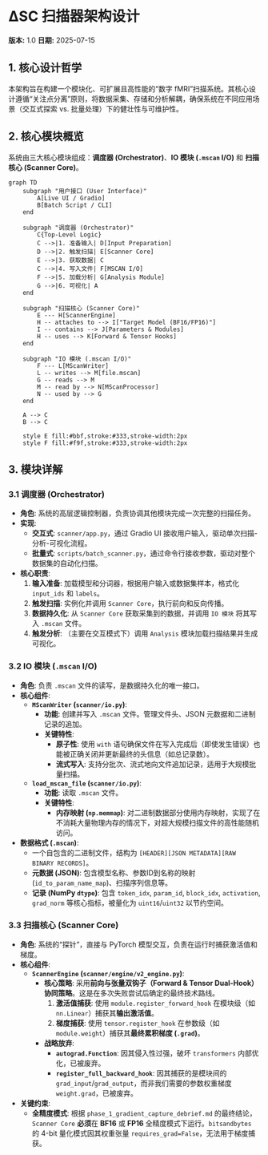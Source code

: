 # ΔSC 扫描器架构设计

**版本:** 1.0
**日期:** 2025-07-15

## 1. 核心设计哲学

本架构旨在构建一个模块化、可扩展且高性能的“数字 fMRI”扫描系统。其核心设计遵循“关注点分离”原则，将数据采集、存储和分析解耦，确保系统在不同应用场景（交互式探索 vs. 批量处理）下的健壮性与可维护性。

## 2. 核心模块概览

系统由三大核心模块组成：**调度器 (Orchestrator)**、**IO 模块 (`.mscan` I/O)** 和 **扫描核心 (Scanner Core)**。

```mermaid
graph TD
    subgraph "用户接口 (User Interface)"
        A[Live UI / Gradio]
        B[Batch Script / CLI]
    end

    subgraph "调度器 (Orchestrator)"
        C{Top-Level Logic}
        C -->|1. 准备输入| D[Input Preparation]
        D -->|2. 触发扫描| E[Scanner Core]
        E -->|3. 获取数据| C
        C -->|4. 写入文件| F[MSCAN I/O]
        F -->|5. 加载分析| G[Analysis Module]
        G -->|6. 可视化| A
    end

    subgraph "扫描核心 (Scanner Core)"
        E --- H[ScannerEngine]
        H -- attaches to --> I["Target Model (BF16/FP16)"]
        I -- contains --> J[Parameters & Modules]
        H -- uses --> K[Forward & Tensor Hooks]
    end

    subgraph "IO 模块 (.mscan I/O)"
        F --- L[MScanWriter]
        L -- writes --> M[file.mscan]
        G -- reads --> M
        M -- read by --> N[MScanProcessor]
        N -- used by --> G
    end

    A --> C
    B --> C

    style E fill:#bbf,stroke:#333,stroke-width:2px
    style F fill:#f9f,stroke:#333,stroke-width:2px
```

## 3. 模块详解

### 3.1 调度器 (Orchestrator)

- **角色**: 系统的高层逻辑控制器，负责协调其他模块完成一次完整的扫描任务。
- **实现**:
  - **交互式**: `scanner/app.py`，通过 Gradio UI 接收用户输入，驱动单次扫描-分析-可视化流程。
  - **批量式**: `scripts/batch_scanner.py`，通过命令行接收参数，驱动对整个数据集的自动化扫描。
- **核心职责**:
  1. **输入准备**: 加载模型和分词器，根据用户输入或数据集样本，格式化 `input_ids` 和 `labels`。
  2. **触发扫描**: 实例化并调用 `Scanner Core`，执行前向和反向传播。
  3. **数据持久化**: 从 `Scanner Core` 获取采集到的数据，并调用 `IO 模块` 将其写入 `.mscan` 文件。
  4. **触发分析**: （主要在交互模式下）调用 `Analysis` 模块加载扫描结果并生成可视化。

### 3.2 IO 模块 (`.mscan` I/O)

- **角色**: 负责 `.mscan` 文件的读写，是数据持久化的唯一接口。
- **核心组件**:
  - **`MScanWriter` (`scanner/io.py`)**:
    - **功能**: 创建并写入 `.mscan` 文件。管理文件头、JSON 元数据和二进制记录的追加。
    - **关键特性**:
      - **原子性**: 使用 `with` 语句确保文件在写入完成后（即使发生错误）也能被正确关闭并更新最终的头信息（如总记录数）。
      - **流式写入**: 支持分批次、流式地向文件追加记录，适用于大规模批量扫描。
  - **`load_mscan_file` (`scanner/io.py`)**:
    - **功能**: 读取 `.mscan` 文件。
    - **关键特性**:
      - **内存映射 (`np.memmap`)**: 对二进制数据部分使用内存映射，实现了在不消耗大量物理内存的情况下，对超大规模扫描文件的高性能随机访问。
- **数据格式 (`.mscan`)**:
  - 一个自包含的二进制文件，结构为 `[HEADER][JSON METADATA][RAW BINARY RECORDS]`。
  - **元数据 (JSON)**: 包含模型名称、参数ID到名称的映射 (`id_to_param_name_map`)、扫描序列信息等。
  - **记录 (NumPy `dtype`)**: 包含 `token_idx`, `param_id`, `block_idx`, `activation`, `grad_norm` 等核心指标，被量化为 `uint16`/`uint32` 以节约空间。

### 3.3 扫描核心 (Scanner Core)

- **角色**: 系统的“探针”，直接与 PyTorch 模型交互，负责在运行时捕获激活值和梯度。
- **核心组件**:
  - **`ScannerEngine` (`scanner/engine/v2_engine.py`)**:
    - **核心策略**: 采用**前向与张量双钩子（Forward & Tensor Dual-Hook）协同策略**。这是在多次失败尝试后确定的最终技术路线。
      1. **激活值捕获**: 使用 `module.register_forward_hook` 在模块级（如 `nn.Linear`）捕获其**输出激活值**。
      2. **梯度捕获**: 使用 `tensor.register_hook` 在参数级（如 `module.weight`）捕获其**最终累积梯度 (`.grad`)**。
    - **战略放弃**:
      - **`autograd.Function`**: 因其侵入性过强，破坏 `transformers` 内部优化，已被废弃。
      - **`register_full_backward_hook`**: 因其捕获的是模块间的 `grad_input`/`grad_output`，而非我们需要的参数权重梯度 `weight.grad`，已被废弃。
- **关键约束**:
  - **全精度模式**: 根据 `phase_1_gradient_capture_debrief.md` 的最终结论，`Scanner Core` **必须**在 **BF16** 或 **FP16** 全精度模式下运行。`bitsandbytes` 的 4-bit 量化模式因其权重张量 `requires_grad=False`，无法用于梯度捕获。
